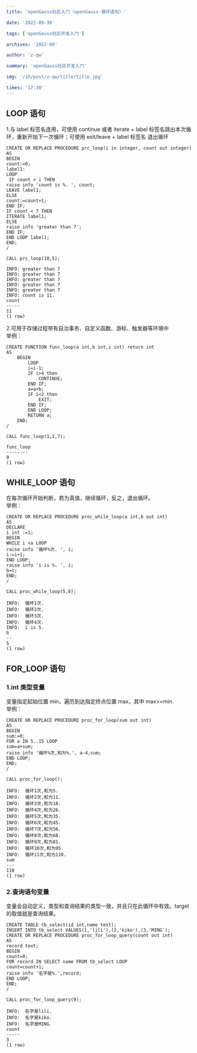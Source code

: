 ```yaml
---
title: 'openGauss社区入门（openGauss-循环语句）'

date: '2022-09-30'

tags: ['openGauss社区开发入门']

archives: '2022-09'

author: 'z-qw'

summary: 'openGauss社区开发入门'

img: '/zh/post/z-qw/title/title.jpg'

times: '17:30'
---
```


## LOOP 语句

1.与 label 标签名连用，可使用 continue 或者 iterate + label 标签名跳出本次循环，重新开始下一次循环；可使用 exit/leave + label 标签名 退出循环

```
CREATE OR REPLACE PROCEDURE prc_loop(i in integer, count out integer)
AS
BEGIN
count:=0;
label1:
LOOP
 IF count > i THEN
raise info 'count is %. ', count;
LEAVE label1;
ELSE
count:=count+1;
END IF;
IF count < 7 THEN
ITERATE label1;
ELSE
raise info 'greater than 7';
END IF;
END LOOP label1;
END;
/
```

```
CALL prc_loop(10,5);
```

```
INFO: greater than 7
INFO: greater than 7
INFO: greater than 7
INFO: greater than 7
INFO: greater than 7
INFO: count is 11.
count
-----
11
(1 row)
```

2.可用于存储过程带有自治事务、自定义函数、游标、触发器等环境中<br />举例：

```
CREATE FUNCTION func_loop(a int,b int,i int) return int
AS
	BEGIN
		LOOP
		i=i-1;
		IF i>4 then
			CONTINUE;
		END IF;
		a=a+b;
		IF i<2 then
			EXIT;
		END IF;
		END LOOP;
		RETURN a;
	END;
/
```

```
CALL func_loop(1,2,7);
```

```
func_loop
--------
9
(1 row)
```

## WHILE_LOOP 语句

在每次循环开始判断，若为真值，继续循环，反之，退出循环。<br />举例：

```
CREATE OR REPLACE PROCEDURE proc_while_loop(a int,b out int)
AS
DECLARE
i int :=1;
BEGIN
WHILE i <a LOOP
raise info '循环%次. ', i;
i:=i+1;
END LOOP;
raise info 'i is %. ', i;
b=i;
END;
/
```

```
CALL proc_while_loop(5,6);
```

```
INFO:  循环1次.
INFO:  循环2次.
INFO:  循环3次.
INFO:  循环4次.
INFO:  i is 5.
b
--
5
(1 row)
```

## FOR_LOOP 语句

### 1.int 类型变量

变量指定起始位置 min，遍历到达指定终点位置 max，其中 max>=min.<br />举例：

```
CREATE OR REPLACE PROCEDURE proc_for_loop(sum out int)
AS
BEGIN
sum:=0;
FOR a IN 5..15 LOOP
sum=a+sum;
raise info '循环%次,和为%.', a-4,sum;
END LOOP;
END;
/
```

```
CALL proc_for_loop();
```

```
INFO:  循环1次,和为5.
INFO:  循环2次,和为11.
INFO:  循环3次,和为18.
INFO:  循环4次,和为26.
INFO:  循环5次,和为35.
INFO:  循环6次,和为45.
INFO:  循环7次,和为56.
INFO:  循环8次,和为68.
INFO:  循环9次,和为81.
INFO:  循环10次,和为95.
INFO:  循环11次,和为110.
sum
---
110
(1 row)
```

### 2.查询语句变量

变量会自动定义，类型和查询结果的类型一致，并且只在此循环中有效。target 的取值就是查询结果。

```
CREATE TABLE tb_select(id int,name text);
INSERT INTO tb_select VALUES(1,'lili'),(2,'kiko'),(3,'MING');
CREATE OR REPLACE PROCEDURE proc_for_loop_query(count out int)
AS
record text;
BEGIN
count=0;
FOR record IN SELECT name FROM tb_select LOOP
count=count+1;
raise info '名字是%.',record;
END LOOP;
END;
/
```

```
CALL proc_for_loop_query(9);
```

```
INFO:  名字是lili.
INFO:  名字是kiko.
INFO:  名字是MING.
count
-----
3
(1 row)
```
